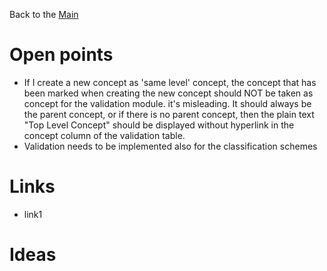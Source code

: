 Back to the [Main](Main.md)

# Open points #

  * If I create a new concept as 'same level' concept, the concept that has been marked when creating the new concept should NOT be taken as concept for the validation module. it's misleading. It should always be the parent concept, or if there is no parent concept, then the plain text "Top Level Concept" should be displayed without hyperlink in the concept column of the validation table.
  * Validation needs to be implemented also for the classification schemes


# Links #

  * link1



# Ideas #


